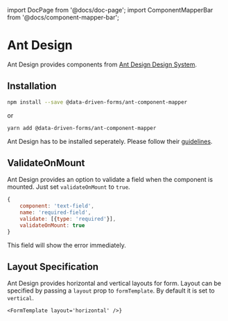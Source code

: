 import DocPage from '@docs/doc-page';
import ComponentMapperBar from '@docs/component-mapper-bar';

<DocPage>

# Ant Design

<ComponentMapperBar prefix="ant" href="https://ant.design/" />

Ant Design provides components from [Ant Design Design System](https://ant.design/).

## Installation

```bash
npm install --save @data-driven-forms/ant-component-mapper
```
or
```bash
yarn add @data-driven-forms/ant-component-mapper
```

Ant Design has to be installed seperately. Please follow their [guidelines](https://ant.design/docs/react/introduce#Installation).

## ValidateOnMount

Ant Design provides an option to validate a field when the component is mounted. Just set `validateOnMount` to `true`.

```jsx
{
    component: 'text-field',
    name: 'required-field',
    validate: [{type: 'required'}],
    validateOnMount: true
}
```

This field will show the error immediately.

## Layout Specification

Ant Design provides horizontal and vertical layouts for form. Layout can be specified by passing a `layout` prop to `formTemplate`. By default it is set to `vertical`.

```
<FormTemplate layout='horizontal' />}
```
</DocPage>

